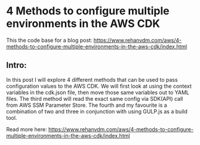#  4 Methods to configure multiple environments in the AWS CDK

This the code base for a blog post: https://www.rehanvdm.com/aws/4-methods-to-configure-multiple-environments-in-the-aws-cdk/index.html

## Intro: 

In this post I will explore 4 different methods that can be used to pass configuration values to the AWS CDK. We will first look at using the context variables in the cdk.json file, then move those same variables out to YAML files. The third method will read the exact same config via SDK(API) call from AWS SSM Parameter Store. The fourth and my favourite is a combination of two and three in conjunction with using GULP.js as a build tool.

Read more here: https://www.rehanvdm.com/aws/4-methods-to-configure-multiple-environments-in-the-aws-cdk/index.html
